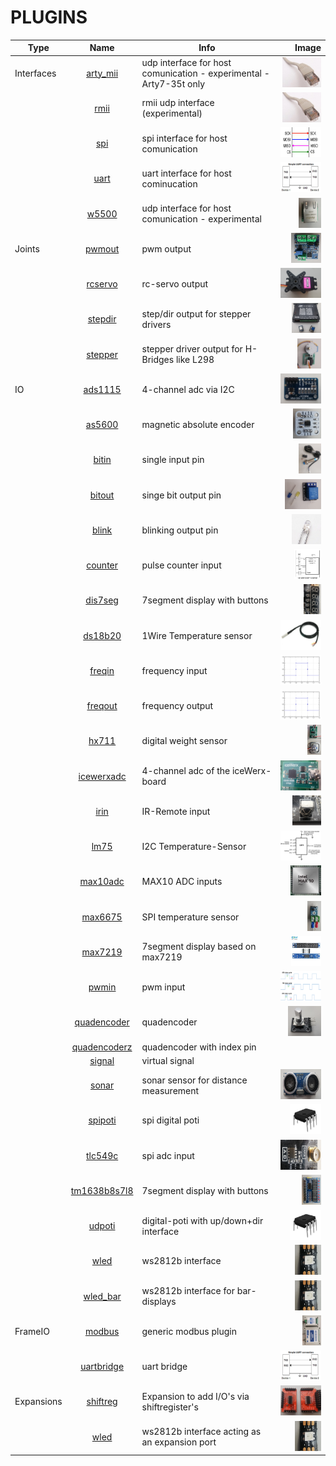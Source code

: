 # PLUGINS

| Type | Name | Info | Image |
| --- | :---: | --- | ---:  |
| Interfaces | [arty_mii](riocore/plugins/arty_mii/README.md) | udp interface for host comunication - experimental - Arty7-35t only | <img src="riocore/plugins/arty_mii/image.png" height="48"> |
|  | [rmii](riocore/plugins/rmii/README.md) | rmii udp interface (experimental) | <img src="riocore/plugins/rmii/image.png" height="48"> |
|  | [spi](riocore/plugins/spi/README.md) | spi interface for host comunication | <img src="riocore/plugins/spi/image.png" height="48"> |
|  | [uart](riocore/plugins/uart/README.md) | uart interface for host cominucation | <img src="riocore/plugins/uart/image.png" height="48"> |
|  | [w5500](riocore/plugins/w5500/README.md) | udp interface for host comunication - experimental | <img src="riocore/plugins/w5500/image.png" height="48"> |
| Joints | [pwmout](riocore/plugins/pwmout/README.md) | pwm output | <img src="riocore/plugins/pwmout/image.png" height="48"> |
|  | [rcservo](riocore/plugins/rcservo/README.md) | rc-servo output | <img src="riocore/plugins/rcservo/image.png" height="48"> |
|  | [stepdir](riocore/plugins/stepdir/README.md) | step/dir output for stepper drivers | <img src="riocore/plugins/stepdir/image.png" height="48"> |
|  | [stepper](riocore/plugins/stepper/README.md) | stepper driver output for H-Bridges like L298 | <img src="riocore/plugins/stepper/image.png" height="48"> |
| IO | [ads1115](riocore/plugins/ads1115/README.md) | 4-channel adc via I2C | <img src="riocore/plugins/ads1115/image.png" height="48"> |
|  | [as5600](riocore/plugins/as5600/README.md) | magnetic absolute encoder | <img src="riocore/plugins/as5600/image.png" height="48"> |
|  | [bitin](riocore/plugins/bitin/README.md) | single input pin | <img src="riocore/plugins/bitin/image.png" height="48"> |
|  | [bitout](riocore/plugins/bitout/README.md) | singe bit output pin | <img src="riocore/plugins/bitout/image.png" height="48"> |
|  | [blink](riocore/plugins/blink/README.md) | blinking output pin | <img src="riocore/plugins/blink/image.png" height="48"> |
|  | [counter](riocore/plugins/counter/README.md) | pulse counter input | <img src="riocore/plugins/counter/image.png" height="48"> |
|  | [dis7seg](riocore/plugins/dis7seg/README.md) | 7segment display with buttons | <img src="riocore/plugins/dis7seg/image.png" height="48"> |
|  | [ds18b20](riocore/plugins/ds18b20/README.md) | 1Wire Temperature sensor | <img src="riocore/plugins/ds18b20/image.png" height="48"> |
|  | [freqin](riocore/plugins/freqin/README.md) | frequency input | <img src="riocore/plugins/freqin/image.png" height="48"> |
|  | [freqout](riocore/plugins/freqout/README.md) | frequency output | <img src="riocore/plugins/freqout/image.png" height="48"> |
|  | [hx711](riocore/plugins/hx711/README.md) | digital weight sensor | <img src="riocore/plugins/hx711/image.png" height="48"> |
|  | [icewerxadc](riocore/plugins/icewerxadc/README.md) | 4-channel adc of the iceWerx-board | <img src="riocore/plugins/icewerxadc/image.png" height="48"> |
|  | [irin](riocore/plugins/irin/README.md) | IR-Remote input | <img src="riocore/plugins/irin/image.png" height="48"> |
|  | [lm75](riocore/plugins/lm75/README.md) | I2C Temperature-Sensor | <img src="riocore/plugins/lm75/image.png" height="48"> |
|  | [max10adc](riocore/plugins/max10adc/README.md) | MAX10 ADC inputs | <img src="riocore/plugins/max10adc/image.png" height="48"> |
|  | [max6675](riocore/plugins/max6675/README.md) | SPI temperature sensor | <img src="riocore/plugins/max6675/image.png" height="48"> |
|  | [max7219](riocore/plugins/max7219/README.md) | 7segment display based on max7219 | <img src="riocore/plugins/max7219/image.png" height="48"> |
|  | [pwmin](riocore/plugins/pwmin/README.md) | pwm input | <img src="riocore/plugins/pwmin/image.png" height="48"> |
|  | [quadencoder](riocore/plugins/quadencoder/README.md) | quadencoder | <img src="riocore/plugins/quadencoder/image.png" height="48"> |
|  | [quadencoderz](riocore/plugins/quadencoderz/README.md) | quadencoder with index pin |  |
|  | [signal](riocore/plugins/signal/README.md) | virtual signal |  |
|  | [sonar](riocore/plugins/sonar/README.md) | sonar sensor for distance measurement | <img src="riocore/plugins/sonar/image.png" height="48"> |
|  | [spipoti](riocore/plugins/spipoti/README.md) | spi digital poti | <img src="riocore/plugins/spipoti/image.png" height="48"> |
|  | [tlc549c](riocore/plugins/tlc549c/README.md) | spi adc input | <img src="riocore/plugins/tlc549c/image.png" height="48"> |
|  | [tm1638b8s7l8](riocore/plugins/tm1638b8s7l8/README.md) | 7segment display with buttons | <img src="riocore/plugins/tm1638b8s7l8/image.png" height="48"> |
|  | [udpoti](riocore/plugins/udpoti/README.md) | digital-poti with up/down+dir interface | <img src="riocore/plugins/udpoti/image.png" height="48"> |
|  | [wled](riocore/plugins/wled/README.md) | ws2812b interface | <img src="riocore/plugins/wled/image.png" height="48"> |
|  | [wled_bar](riocore/plugins/wled_bar/README.md) | ws2812b interface for bar-displays | <img src="riocore/plugins/wled_bar/image.png" height="48"> |
| FrameIO | [modbus](riocore/plugins/modbus/README.md) | generic modbus plugin | <img src="riocore/plugins/modbus/image.png" height="48"> |
|  | [uartbridge](riocore/plugins/uartbridge/README.md) | uart bridge | <img src="riocore/plugins/uartbridge/image.png" height="48"> |
| Expansions | [shiftreg](riocore/plugins/shiftreg/README.md) | Expansion to add I/O's via shiftregister's | <img src="riocore/plugins/shiftreg/image.png" height="48"> |
|  | [wled](riocore/plugins/wled/README.md) | ws2812b interface acting as an expansion port | <img src="riocore/plugins/wled/image.png" height="48"> |
